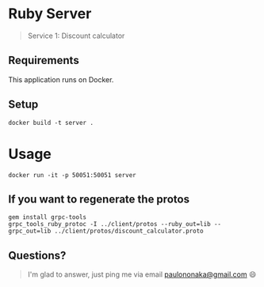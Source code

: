 # Ruby Server

> Service 1: Discount calculator

## Requirements

This application runs on Docker.

## Setup

```
docker build -t server .
```

# Usage

```
docker run -it -p 50051:50051 server
```

## If you want to regenerate the protos

```
gem install grpc-tools
grpc_tools_ruby_protoc -I ../client/protos --ruby_out=lib --grpc_out=lib ../client/protos/discount_calculator.proto
```

## Questions?

> I'm glad to answer, just ping me via email paulononaka@gmail.com 😄
